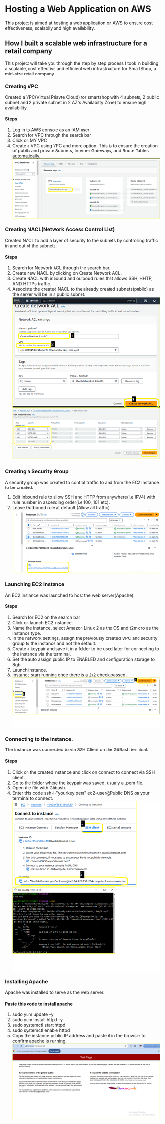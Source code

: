 # Hosting a Web Application on AWS
 This project is aimed at hosting a web application on AWS to ensure cost effectiveness, scalabily and high availability.
## How I built a scalable web infrastructure for a retail company
This project will take you through the step by step process I took in building a scalable, cost effective and efficient web infrastructure for SmartShop, a mid-size retail company.
### Creating VPC
Created a VPC(Virtual Priavte Cloud) for smartshop with 4 subnets, 2 public subnet and 2 private subnet in 2 AZ's(Availabilty Zone) to ensure high availability.
#### Steps
1. Log in to AWS console as an IAM user
2. Search for VPC through the search bar
3. Click on MY VPC
4. Create a VPC using VPC and more option.
This is to ensure the creation of public and private Subnets, Internet Gateways, and Route Tables automatically.
![Image of VPC Created](/Created%20VPC.png)
### Creating NACL(Network Access Control List)
Created NACL to add a layer of security to the subnets by controlling traffic in and out of the subnets.
#### Steps
1. Search for Network ACL through the search bar.
2. Create new NACL by clicking on Create Network ACL.
3. Create NACL with inbound and outboud rules that allows SSH, HHTP, AND HTTPs traffic.
4. Associate the  created NACL to the already created subnets(public) as the server will be in a public subnet. 
![image of created NACL](/New%20NACL.png)
![image of inbound rule to allow SSH and others](/NACL%20Inbound%20edited.png)
### Creating a Security Group
A security group was created to control traffic to and from the EC2 instance to be created. 
1. Edit Inbound rule to allow SSH and HTTP from anywhere(i.e IPV4) with rule number in ascending order(i.e 100, 101 etc).
2. Leave Outbound rule at default (Allow all traffic).
![Image of created security group](/Security%20Group.png)
### Launching EC2 Instance
An EC2 instance was launched to host the web server(Apache)
#### Steps
1. Search for EC2 on the search bar
2. Click on launch EC2 instance.
3. Name the instance, select Amazon Linux 2 as the OS and t2micro as the instance type.
4. In the network settings, assign the previously created VPC and security group to the instance and not the default.
5. Create a keypair and save it in a folder to be used later for connecting to the instance via the terminal.
6. Set the auto assign public IP to ENABLED and configuration storage to 8gb.
7. Launch instance.
8. Instance start running once there is a 2/2 check passed.
![Image of Ec2 instance launched](/EC2.png)
### Connecting to the instance.
The instance was connected to via SSH Client on the GitBash terminal.
#### Steps
1. Click on the created instance and click on connect to connect via SSH client.
2. Go to the folder where the keypair was saved, usualy a .pem file.
3. Open the file with Gitbash. 
4. Enter this code ssh-i-"yourkey.pem" ec2-user@Public DNS on your terminal to connect.
![Image showing connecting to the isntance](/Connect%20Via%20SSH.png)
![Image showing successful connection to the instance on Gitbash](/Successful%20SSH%20via%20Gitbash.png)
### Installing Apache
Apache was installed to serve as the web server.
#### Paste this code to install apache
1. sudo yum update -y
2. sudo yum install httpd -y
3. sudo systemctl start httpd
4. sudo systemctl enable httpd
5. Copy the instance public IP address and paste it in the browser to confirm apache is running.
![Image showing successful running of Apache Web Server](/Apache%20Running.png)  

